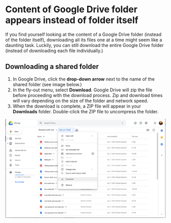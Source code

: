 # Content of Google Drive folder appears instead of folder itself

If you find yourself looking at the content of a Google Drive folder (instead of the folder itself), downloading all its files one at a time might seem like a daunting task. Luckily, you can still download the entire Google Drive folder (instead of downloading each file individually.)

## Downloading a shared folder

1. In Google Drive, click the **drop-down arrow** next to the name of the shared folder (see image below.)
2. In the fly-out menu, select **Download**. Google Drive will zip the file before proceeding with the download process. Zip and download times will vary depending on the size of the folder and network speed.
3. When the download is complete, a ZIP file will appear in your **Downloads** folder. Double-click the ZIP file to uncompress the folder.&#x20;

![](../.gitbook/assets/troubleshooting-downloading-a-shared-folder.png)

